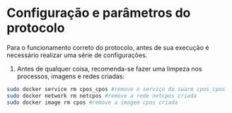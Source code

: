 # Configuração e parâmetros do protocolo

Para o funcionamento correto do protocolo, antes de sua execução é necessário realizar uma série de configurações.

1. Antes de qualquer coisa, recomenda-se fazer uma limpeza nos processos, imagens e redes criadas:
```bash
sudo docker service rm cpos_cpos #remove o serviço do swarm cpos_cpos
sudo docker network rm netcpos #remove a rede netcpos criada
sudo docker image rm cpos #remove a imagem cpos criada
```
